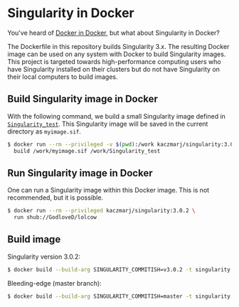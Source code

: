 # Singularity in Docker

You've heard of [Docker in Docker](https://github.com/jpetazzo/dind), but what about Singularity in Docker?

The Dockerfile in this repository builds Singularity 3.x. The resulting Docker image can be used on any system with Docker to build Singularity images. This project is targeted towards high-performance computing users who have Singularity installed on their clusters but do not have Singularity on their local computers to build images.

## Build Singularity image in Docker

With the following command, we build a small Singularity image defined in [`Singularity_test`](Singularity_test). This Singularity image will be saved in the current directory as `myimage.sif`.

```bash
$ docker run --rm --privileged -v $(pwd):/work kaczmarj/singularity:3.0.2 \
  build /work/myimage.sif /work/Singularity_test
```

## Run Singularity image in Docker

One can run a Singularity image within this Docker image. This is not recommended, but it is possible.

```bash
$ docker run --rm --privileged kaczmarj/singularity:3.0.2 \
  run shub://GodloveD/lolcow
```

## Build image

Singularity version 3.0.2:

```bash
$ docker build --build-arg SINGULARITY_COMMITISH=v3.0.2 -t singularity:3.0.2 - < Dockerfile
```

Bleeding-edge (master branch):

```bash
$ docker build --build-arg SINGULARITY_COMMITISH=master -t singularity:latest - < Dockerfile
```
